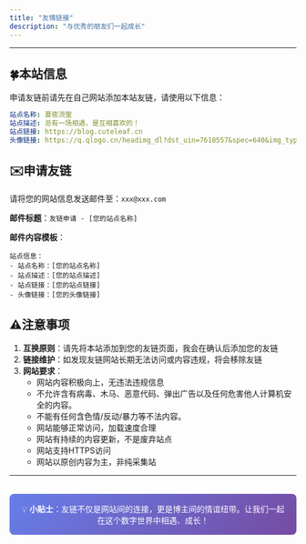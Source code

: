 ```yaml
---
title: "友情链接"
description: "与优秀的朋友们一起成长"
---
```


---

## 🍀本站信息

申请友链前请先在自己网站添加本站友链，请使用以下信息：

```yaml
站点名称: 夏夜流萤
站点描述: 总有一场相遇，是互相喜欢的！
站点链接: https://blog.cuteleaf.cn
头像链接: https://q.qlogo.cn/headimg_dl?dst_uin=7618557&spec=640&img_type=jpg

```

## ✉️申请友链

请将您的网站信息发送邮件至：`xxx@xxx.com`

**邮件标题**：`友链申请 - [您的站点名称]`

**邮件内容模板**：

```
站点信息：
- 站点名称：[您的站点名称]
- 站点描述：[您的站点描述]
- 站点链接：[您的站点链接]
- 头像链接：[您的头像链接]
```


## ⚠️注意事项 

1. **互换原则**：请先将本站添加到您的友链页面，我会在确认后添加您的友链
2. **链接维护**：如发现友链网站长期无法访问或内容违规，将会移除友链
3. **网站要求**：
   - 网站内容积极向上，无违法违规信息
   - 不允许含有病毒、木马、恶意代码、弹出广告以及任何危害他人计算机安全的内容。
   - 不能有任何含色情/反动/暴力等不法内容。
   - 网站能够正常访问，加载速度合理
   - 网站有持续的内容更新，不是废弃站点
   - 网站支持HTTPS访问
   - 网站以原创内容为主，非纯采集站
---

<div class="tips">
💡 <strong>小贴士</strong>：友链不仅是网站间的连接，更是博主间的情谊纽带。让我们一起在这个数字世界中相遇、成长！
</div>

<style>
.tips {
  background: linear-gradient(135deg, #667eea 0%, #764ba2 100%);
  color: white;
  padding: 1rem;
  border-radius: 8px;
  margin: 2rem 0;
  text-align: center;
}

.friends-grid {
  display: grid;
  grid-template-columns: repeat(auto-fill, minmax(300px, 1fr));
  gap: 1rem;
  margin: 2rem 0;
}
</style>